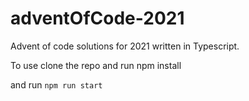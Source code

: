 # adventOfCode-2021
Advent of code solutions for 2021
written in Typescript.

To use clone the repo and run npm install

and run `npm run start`